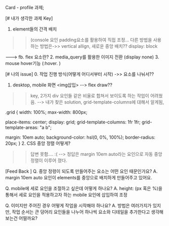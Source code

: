 Card - profile 과제; 

[# 내가 생각한 과제 Key]
1. element들의  간격 배치 
>> (console 요인 padding요소를 활용하여 직접 조정... 다른 방법을 사용하는 방법은->> vertical allign, 새로운 중앙 배치?? 
>> display: block 

---> fb. flex 요소란? 
2. media_query를 활용한 이미지 전환 (display none)
3. mouse hover기능 (:hover. )

[# 나의 issue] 
0.  작업 진행 방식(어떻게 어디서부터 시작) ->> 요소를 나눠서??   
1.  desktop, mobile 화면 <img삽입> --> flex draw?? 
>> key, 2가지 div 요인들 같은 비율로 합쳐서 보이도록 하는 작업이 어려웠음. 
--> 내가 찾은 solution,  grid-template-columns에 대해서 알게됨, 


.grid {
  width: 100%;
  max-width: 800px;

  place-items: center;
  display: grid;
  grid-template-columns: 1fr 1fr;
  grid-template-areas: "a b";

  margin: 10em auto;
  background-color: hsl(0, 0%, 100%);
  border-radius: 20px;
}
2. CSS 중앙 정렬 어떻게? 
>> 답변 못함.... :( 
--> 정답은 margin 10em auto라는 요인으로 자동 중앙 정렬이 이루어 졌다. 




[Feed Back ]
Q. 중앙 정령이 되도록 만들어주는 요소는 어떤 요인 때문인가요?
A. margin 10em auto 요인이 elements를 중앙으로 배치하게 만들어주고 있어요. 

Q. mobile에 세로 요인을 조절하고 싶은데 어떻게 하나요? 
A.  height: (px 혹은 %)을 통해서 세로 요인을 적용하고자 하는 mobile <grid>요인에  삽입하여 조정 

Q. 이미지만 주어진 경우 어떻게 작업을 시작해야 하나요?
A. 방법은 여러가지가 있지만, 
    작업 순서는 큰 덩어리 요인들을 나누어 하나씩 요소와 디테일을 추가한다고 생각해보는건 어떨까요?    
